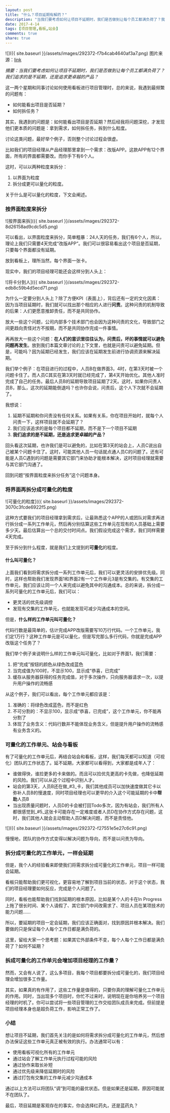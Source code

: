 ```yaml
---
layout: post
title: "什么？项目延期有解药？"
description: "当我们要考虑如何让项目不延期时，我们是否做到让每个员工都满负荷了？我们追求的是不延期，还是追求更卓越的产品？"
date: 2017-4-14
tags: [项目管理,看板,站会]
comments: true
share: true
---
```

![]({{ site.baseurl }}/assets/images/292372-f7b4cab4640af3a7.png)
图片来源：[link](http://img1.mydrivers.com/img/20140106/s_18f35cda6a9045b4b2024ec231ecdb4c.jpg)

_摘要：当我们要考虑如何让项目不延期时，我们是否做到让每个员工都满负荷了？我们追求的是不延期，还是追求更卓越的产品？_

这一两个星期和同事讨论如何使用看板进行项目管理时，总的来说，我遇到最频繁的问题有：

* 如何能看出项目是否延期？
* 如何拆任务？

其实，我遇到的问题是：如何能看出项目是否延期？然后经我将问题深挖，才发现他们更本质的问题是：拿到需求，如何拆任务，拆到什么粒度。

讨论这类问题，最好举个例子，否则整个讨论过程会很虚。

比如我们的项目经理从产品经理那里拿到一个需求：改版APP。这款APP有12个界面，所有的界面都需要改。而你手下有6个人。

这时，可以以两种粒度来拆分：

1. 以界面为粒度
2. 拆分成更可以量化的粒度。

关于什么是可以量化的粒度，下文会阐述。

### 按界面粒度来拆分
![按界面来拆]({{ site.baseurl }}/assets/images/292372-8d26158ad9cdc5d5.png)

可以看出，以界面粒度来拆分，简单粗暴：24人天的任务，我们有6个人，所以，理论上我们只需要4天完成“改版APP”。我们可以很容易看出这个项目是否延期，只要每个界面都没有延期。

放到看板上，理所当然，每个界面一张卡。

现实中，我们的项目经理可能还会这样分到人头上：

![将卡分到人]({{ site.baseurl }}/assets/images/292372-edb8c59b4d5ecd71.png)

为什么一定要分到人头上？除了方便KPI（表面上），背后还有一定的文化因素：因为当项目延期时，我们就可以找出那个相应的人进行**问责**。这种问责的机制导致的后果：人们更愿意推卸责任，而不是共同协作。

放大一些这个问题，公司内部多个技术部门也会因为这种问责的文化，导致部门之间更趋向责怪对方不按期，而不是共同协作完成一件事情。

再再放大一些这个问题：**在人们的意识里往往认为，问责后，坏的事情就可以避免问题再发生**。放到我们本篇文章讨论的上下文里，也就是问责可以避免延期。但是，可能吗？因为延期已经发生，我们应该在延期发生前进行协调资源来解决延期。

我们举个例子：在项目进行的过程中，人员B在做界面3，4时，在第3天时被一个问题卡住了。而人员C其实在第3天时就已经完成了，第4天开始优化。其他人准时完成了自己的任务。最后人员B的延期导致项目延期了2天。这时，如果你问责人员B，那么，这次的延期能倒退吗？也许你会说，问责后，这个人下次就不会延期了。

我想说：

1. 延期不延期和你问责没有任何关系。如果有关系，你在项目开始时，就每个人问责一下，这样项目就不会延期了？
2. 我们应该追求的是每个项目都不延期，而不是下一个项目不延期
3. **我们追求的是不延期，还是追求更卓越的产品？**

回头看这次延期，也许我们是可以避免的，比如在第3天的站会上，人员C说出自己被某个问题卡住了。这时，可能其他人员一句话就点通人员C的问题了。还有可能是人员C遇到的问题是需要其它部门来协助才能根本解决，这时项目经理就需要与其它部门沟通了。

回到问题“按界面粒度来拆分任务”这个问题本身。



### 将界面再拆分成可量化的粒度

![可量化的粒度]({{ site.baseurl }}/assets/images/292372-3070c3fcde6922f5.png)

这种方式要我们的项目经理拿到需求后，让最熟悉这个APP的人或团队对需求再进行拆分成一系列工作单元，然后再分别估算这些工作单元在现有的人员基础上需要多少天。最后估算出一个总的交付时间点。我们假设完成这个需求，我们同样需要4天完成。

至于拆分到什么程度，就是我们上文提到的**可量化**的程度。

#### 什么叫可量化？
上面我们看到将需求拆分成一系列工作单元后，我们可以更灵活的安排优先级。同时，这样也帮助我们发现界面1和界面2有一个工作单元3是有交集的。有交集的工作单元，我们应该让同一个人来完成以避免其中的沟通成本。总的来说，拆分成一系列可量化的工作单元后，我们可以：

* 更灵活的优先级调控
* 发现有交集的工作单元，也就能发现可减少沟通成本的空间。

但是，**什么样的工作单元叫可量化？**

代码行数是最简单的，估计完成APP改版需要写10万行代码。一个工作单元，我们定1万行？这种工作单元是可以量化，但是写完那么多行代码，你就是完成APP改版这个任务了？

我们举个例子来说明什么样的工作单元叫可量化，比如对于界面1，我们需要：
1. 把“完成”按钮的颜色从绿色改成蓝色
2. 当完成值为100时，不显示100，显示成“恭喜，已完成”
3. 缓存从服务器获得的任务完成值，对于多次操作，只向服务器请求一次，以提升用户操作的流畅感

从这个例子，我们可以看出，每个工作单元都应该是：
1. 准确的：将绿色改成蓝色，而不是红色
2. 不可分割的：不显示100，显示成“恭喜，已完成”，这个工作单元，你不能再分割了
3. 体现了业务含义：代码行数并不能体现业务含义，但是提升用户操作的流畅感有业务含义的。

### 可量化的工作单元、站会与看板
有了可量化的工作单元后，再结合站会和看板，这样，我们每天都可以知道（可视化）团队的工作状态了。延不延期，大家都可以看得到，大家都是成年人了：

* 谁做得快，谁捡更多的卡来做的。而且可以捡优先更高的卡先做，也降低延期的风险。我们可以从这个过程中识别人才。
* 站会的第3天，人员B还在做_#3_卡，我们其他成员可以加快速度做其它卡以弥补人员B的慢速度，同时项目经理也可以更早的介入这个可能延期的卡中**帮助**人员B
* 当出现质量问题时，人员D的卡会被打回Todo多次，因为有站会，我们所有人都很感觉到_#5_这张卡可能存在一定难度或者人员D在协作方式存在问题，这时，我们其他人就会主动帮助人员D解决问题，而不是责怪他。

![]({{ site.baseurl }}/assets/images/292372-f27551e5e27c6c91.png)

慢慢地，团队的协作方式变得以解决问题为导向，而不是以问责为导向。

### 拆分成可量化的工作单元，一样会延期
但是，我个人的经验看来即使我们将需求拆分成可量化的工作单元，项目一样可能会延期。

看板只能帮助我们更可视化，更容易地了解到项目当前的状态，对于这个状态，我们的项目经理要如何反应，完成是个人问题了。

同时，看板也能帮助我们找到延期的根本原因，比如是某个人的卡在In Progress上拖了很长时间、某个人请假了、其它部门中间改需求了、项目人员在某项技术的能力问题……

所以，要延期的项目一定会延期，我们应该正确面对，找到原因并根本解决。我们要做的只是保证每个人每个工作日都是满负荷的。

这里，留给大家一个思考题：如果其它外部条件不变，每个人每个工作日都是满负荷了？如何不延期？

### 拆成可量化的工作单元会增加项目经理的工作量？
然而，又会有人说了，这么多项目，我每个项目都要拆分成可量化的，我们项目经理会增加很多工作量。

其实，如果真的有作用了，这些工作量是值得的，只要你真的理解可量化工作单元的作用。同时，当出现多个项目时，你忙不过来时，说明现在是你培养另一个项目经理的时机了。你可以尝试将一些项目管理的工作交给团队成员来完成。但前提是项目经理本身也是超负荷工作，影响正常工作了。

### 小结
想让项目不延期，我们首先关注的是如何将需求拆分成可量化的工作单元，然后想办法保证这些工作单元真正被有效的执行。办法通常可以有：

* 使用看板可视化所有的工作单元
* 通过站会了解工作单元执行过程可能的风险
* 通过协作来取长补短
* 通过优先级来降低延期时的风险
* 通过打包有交集的工作单元减少沟通成本

通过以上方法可以将团队“调”到可能的最优状态。但是如果还是延期，原因可能就不在团队了。

最后，项目延期是客观存在的事实，你会选择红药丸，还是蓝药丸？
